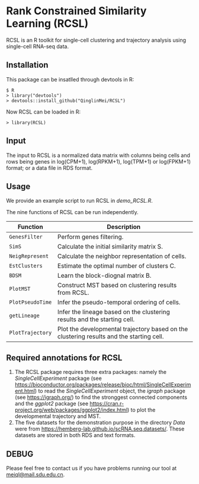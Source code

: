 # Rank Constrained Similarity Learning (RCSL)
RCSL is an R toolkit for single-cell clustering and trajectory analysis using single-cell RNA-seq data.

## Installation
This package can be insatlled through devtools in R:
```{r}
$ R
> library("devtools")
> devtools::install_github("QinglinMei/RCSL")
```
Now RCSL can be loaded in R:
```{r}
> library(RCSL)
```
## Input

The input to RCSL is a normalized data matrix with columns being cells and rows being genes in log(CPM+1), log(RPKM+1), log(TPM+1) or log(FPKM+1) format; or a data file in RDS format.

## Usage

We provide an example script to run RCSL in *demo_RCSL.R*. 

The nine functions of RCSL can be run independently.

Function | Description
-----------|----------
`GenesFilter` | Perform genes filtering.
`SimS` | Calculate the initial similarity matrix S.
`NeigRepresent` | Calculate the neighbor representation of cells.
`EstClusters` | Estimate the optimal number of clusters C.
`BDSM` | Learn the block-diognal matrix B.
`PlotMST` | Construct MST based on clustering results from RCSL.
`PlotPseudoTime` | Infer the pseudo-temporal ordering of cells.
`getLineage` | Infer the lineage based on the clustering results and the starting cell.
`PlotTrajectory` | Plot the developmental trajectory based on the clustering results and the starting cell.

## Required annotations for RCSL

1) The RCSL package requires three extra packages: namely the *SingleCellExperiment* package (see https://bioconductor.org/packages/release/bioc/html/SingleCellExperiment.html) to read the *SingleCellExperiment* object, the *igraph* package (see https://igraph.org/) to find the stronggest connected components and the *ggplot2* package (see https://cran.r-project.org/web/packages/ggplot2/index.html) to plot the developmental trajectory and MST.
2) The five datasets for the demonstration purpose in the directory *Data* were from https://hemberg-lab.github.io/scRNA.seq.datasets/. These datasets are stored in both RDS and text formats.


## DEBUG

Please feel free to contact us if you have problems running our tool at meiql@mail.sdu.edu.cn.




